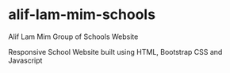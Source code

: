 # alif-lam-mim-schools
Alif Lam Mim Group of Schools Website

Responsive School Website built using HTML, Bootstrap CSS and Javascript

